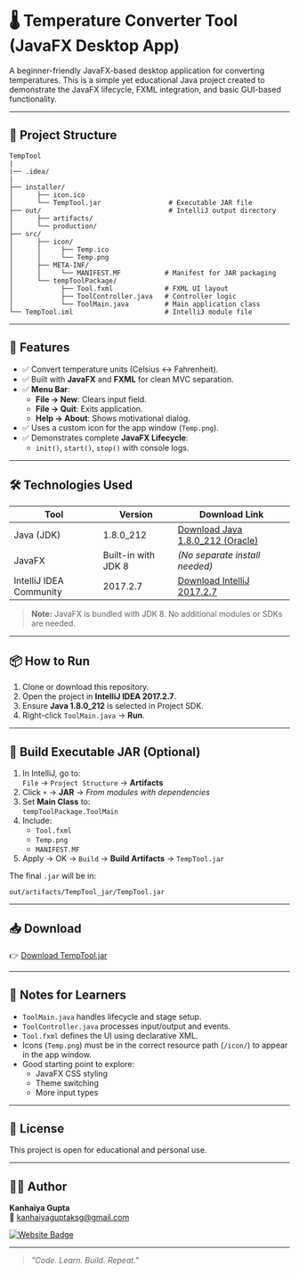 # 🌡️ Temperature Converter Tool (JavaFX Desktop App)

A beginner-friendly JavaFX-based desktop application for converting temperatures. This is a simple yet educational Java project created to demonstrate the JavaFX lifecycle, FXML integration, and basic GUI-based functionality. 

---

## 📂 Project Structure

```
TempTool
|
|── .idea/
|
├── installer/
│      ├── icon.ico
│      └── TempTool.jar                 # Executable JAR file
├── out/                                # IntelliJ output directory
│      ├── artifacts/
│      └── production/
├── src/
│      ├── icon/
│      │     ├── Temp.ico
│      │     └── Temp.png
│      ├── META-INF/
│      │     └── MANIFEST.MF           # Manifest for JAR packaging
│      └── tempToolPackage/
│            ├── Tool.fxml             # FXML UI layout
│            ├── ToolController.java   # Controller logic
│            └── ToolMain.java         # Main application class
└── TempTool.iml                       # IntelliJ module file
```


---


## 🚀 Features

- ✅ Convert temperature units (Celsius ↔ Fahrenheit).
- ✅ Built with **JavaFX** and **FXML** for clean MVC separation.
- ✅ **Menu Bar**:
  - **File → New**: Clears input field.
  - **File → Quit**: Exits application.
  - **Help → About**: Shows motivational dialog.
- ✅ Uses a custom icon for the app window (`Temp.png`).
- ✅ Demonstrates complete **JavaFX Lifecycle**:
  - `init()`, `start()`, `stop()` with console logs.

---

## 🛠️ Technologies Used

| Tool                         | Version       | Download Link                                                                 |
|------------------------------|---------------|-------------------------------------------------------------------------------|
| Java (JDK)                   | 1.8.0_212      | [Download Java 1.8.0_212 (Oracle)](https://www.oracle.com/java/technologies/javase/javase8-archive-downloads.html) |
| JavaFX                       | Built-in with JDK 8 | *(No separate install needed)*                                                |
| IntelliJ IDEA Community      | 2017.2.7       | [Download IntelliJ 2017.2.7](https://www.jetbrains.com/idea/download/other.html) |

> **Note:** JavaFX is bundled with JDK 8. No additional modules or SDKs are needed.

---

## 📦 How to Run

1. Clone or download this repository.
2. Open the project in **IntelliJ IDEA 2017.2.7**.
3. Ensure **Java 1.8.0_212** is selected in Project SDK.
4. Right-click `ToolMain.java` → **Run**.

---

## 🔧 Build Executable JAR (Optional)

1. In IntelliJ, go to:  
   `File` → `Project Structure` → **Artifacts**
2. Click `+` → **JAR** → *From modules with dependencies*
3. Set **Main Class** to:  
   `tempToolPackage.ToolMain`
4. Include:
   - `Tool.fxml`
   - `Temp.png`
   - `MANIFEST.MF`
5. Apply → OK → `Build` → **Build Artifacts** → `TempTool.jar`

The final `.jar` will be in:
```
out/artifacts/TempTool_jar/TempTool.jar
```



---

## 📥 Download

👉 [Download TempTool.jar](#)  


---


## 🧠 Notes for Learners

- `ToolMain.java` handles lifecycle and stage setup.
- `ToolController.java` processes input/output and events.
- `Tool.fxml` defines the UI using declarative XML.
- Icons (`Temp.png`) must be in the correct resource path (`/icon/`) to appear in the app window.
- Good starting point to explore:
  - JavaFX CSS styling
  - Theme switching
  - More input types

---

## 📄 License

This project is open for educational and personal use.

---

## 👨‍💻 Author

**Kanhaiya Gupta**  
📧 [kanhaiyaguptaksg@gmail.com](mailto:kanhaiyaguptaksg@gmail.com)

[![Website Badge](https://img.shields.io/badge/Visit-Website-blue)](http://officialkanha.epizy.com/)

---

> _"Code. Learn. Build. Repeat."_

